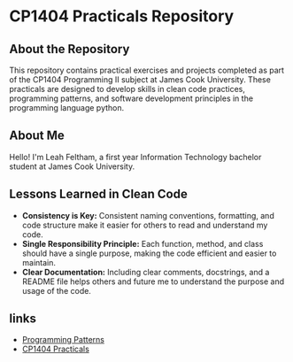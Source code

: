 # CP1404 Practicals Repository

## About the Repository
This repository contains practical exercises and projects completed as part
of the CP1404 Programming II subject at James Cook University. These practicals 
are designed to develop skills in clean code practices, programming patterns, 
and software development principles in the programming language python.

## About Me
Hello! I'm Leah Feltham, a first year Information Technology bachelor student
at James Cook University.

## Lessons Learned in Clean Code
- **Consistency is Key:** Consistent naming conventions, formatting, and code 
structure make it easier for others to read and understand my code.
- **Single Responsibility Principle:** Each function, method, and class should 
have a single purpose, making the code efficient and easier to maintain.
- **Clear Documentation:** Including clear comments, docstrings, and a README
file helps others and future me to understand the purpose and 
usage of the code.

## links
- [Programming Patterns](https://github.com/CP1404/Starter/wiki/Programming-Patterns)
- [CP1404 Practicals](https://github.com/CP1404/Practicals)


